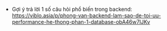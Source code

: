 
* Gợi ý trả lời 1 số câu hỏi phổ biến trong backend: https://viblo.asia/p/phong-van-backend-lam-sao-de-toi-uu-performance-he-thong-phan-1-database-obA46w7lJKv
